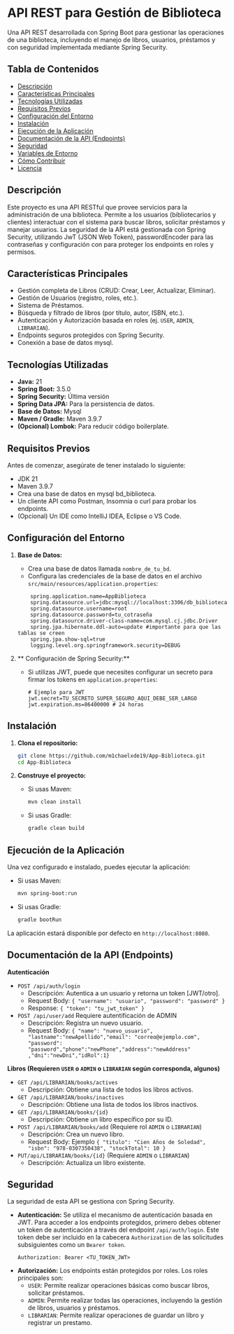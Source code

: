 # API REST para Gestión de Biblioteca

Una API REST desarrollada con Spring Boot para gestionar las operaciones de una biblioteca, incluyendo el manejo de libros, usuarios, préstamos y con seguridad implementada mediante Spring Security.

## Tabla de Contenidos

- [Descripción](#descripción)
- [Características Principales](#características-principales)
- [Tecnologías Utilizadas](#tecnologías-utilizadas)
- [Requisitos Previos](#requisitos-previos)
- [Configuración del Entorno](#configuración-del-entorno)
- [Instalación](#instalación)
- [Ejecución de la Aplicación](#ejecución-de-la-aplicación)
- [Documentación de la API (Endpoints)](#documentación-de-la-api-endpoints)
- [Seguridad](#seguridad)
- [Variables de Entorno](#variables-de-entorno-opcional)
- [Cómo Contribuir](#cómo-contribuir-opcional)
- [Licencia](#licencia)

## Descripción

Este proyecto es una API RESTful que provee servicios para la administración de una biblioteca. Permite a los usuarios (bibliotecarios y clientes) interactuar con el sistema para buscar libros, solicitar préstamos y manejar usuarios. La seguridad de la API está gestionada con Spring Security, utilizando JwT (JSON Web Token), passwordEncoder para las contraseñas y configuración con para proteger los endpoints en roles y permisos.

## Características Principales

- Gestión completa de Libros (CRUD: Crear, Leer, Actualizar, Eliminar).
- Gestión de Usuarios (registro, roles, etc.).
- Sistema de Préstamos.
- Búsqueda y filtrado de libros (por título, autor, ISBN, etc.).
- Autenticación y Autorización basada en roles (ej. `USER`, `ADMIN`,`    LIBRARIAN`).
- Endpoints seguros protegidos con Spring Security.
- Conexión a base de datos mysql.

## Tecnologías Utilizadas

- **Java:** 21
- **Spring Boot:** 3.5.0
- **Spring Security:** Última versión
- **Spring Data JPA:** Para la persistencia de datos.
- **Base de Datos:** Mysql
- **Maven / Gradle:** Maven 3.9.7
- **(Opcional) Lombok:** Para reducir código boilerplate.

## Requisitos Previos

Antes de comenzar, asegúrate de tener instalado lo siguiente:

- JDK 21
- Maven 3.9.7
- Crea una base de datos en mysql bd_biblioteca.
- Un cliente API como Postman, Insomnia o curl para probar los endpoints.
- (Opcional) Un IDE como IntelliJ IDEA, Eclipse o VS Code.

## Configuración del Entorno

1.  **Base de Datos:**
    * Crea una base de datos llamada `nombre_de_tu_bd`.
    * Configura las credenciales de la base de datos en el archivo `src/main/resources/application.properties`:

    ```properties
    	spring.application.name=AppBiblioteca
		spring.datasource.url=jdbc:mysql://localhost:3306/db_biblioteca
		spring.datasource.username=root
		spring.datasource.password=tu_cotraseña
		spring.datasource.driver-class-name=com.mysql.cj.jdbc.Driver
		spring.jpa.hibernate.ddl-auto=update #importante para que las tablas se creen
		spring.jpa.show-sql=true
		logging.level.org.springframework.security=DEBUG
    ```

2.  ** Configuración de Spring Security:**
    * Si utilizas JWT, puede que necesites configurar un secreto para firmar los tokens en `application.properties`:
        ```properties
        # Ejemplo para JWT
        jwt.secret=TU_SECRETO_SUPER_SEGURO_AQUI_DEBE_SER_LARGO
        jwt.expiration.ms=86400000 # 24 horas
        ```

## Instalación

1.  **Clona el repositorio:**
    ```bash
    git clone https://github.com/m1chaelxde19/App-Biblioteca.git
    cd App-Biblioteca
    ```

2.  **Construye el proyecto:**
    * Si usas Maven:
        ```bash
        mvn clean install
        ```
    * Si usas Gradle:
        ```bash
        gradle clean build
        ```

## Ejecución de la Aplicación

Una vez configurado e instalado, puedes ejecutar la aplicación:

* Si usas Maven:
    ```bash
    mvn spring-boot:run
    ```
* Si usas Gradle:
    ```bash
    gradle bootRun
    ```

La aplicación estará disponible por defecto en `http://localhost:8080`.

## Documentación de la API (Endpoints)

**Autenticación**

* `POST /api/auth/login`
    * Descripción: Autentica a un usuario y retorna un token [JWT/otro].
    * Request Body: `{ "username": "usuario", "password": "password" }`
    * Response: `{ "token": "tu_jwt_token" }`
* `POST /api/user/add` Requiere autentificación de ADMIN
    * Descripción: Registra un nuevo usuario.
    * Request Body: `{ "name": "nuevo_usuario", "lastname":"newApellido","email": "correo@ejemplo.com", "password": "password","phone":"newPhone","address":"newAddress" ,"dni":"newDni","idRol":1}`

**Libros (Requieren `USER` o `ADMIN` o `LIBRARIAN` según corresponda, algunos)**

* `GET /api/LIBRARIAN/books/actives`
    * Descripción: Obtiene una lista de todos los libros activos.
* `GET /api/LIBRARIAN/books/inactives`
    * Descripción: Obtiene una lista de todos los libros inactivos.
* `GET /api/LIBRARIAN/books/{id}`
    * Descripción: Obtiene un libro específico por su ID.
* `POST /api/LIBRARIAN/books/add` (Requiere rol `ADMIN`  o `LIBRARIAN`)
    * Descripción: Crea un nuevo libro.
    * Request Body: Ejemplo `{ "titulo": "Cien Años de Soledad", "isbn": "978-0307350438", "stockTotal": 10 }`
* `PUT/api/LIBRARIAN/books/{id}` (Requiere `ADMIN` o `LIBRARIAN`)
    * Descripción: Actualiza un libro existente.

## Seguridad

La seguridad de esta API se gestiona con Spring Security.

* **Autenticación:** Se utiliza el mecanismo de autenticación basada en JWT. Para acceder a los endpoints protegidos, primero debes obtener un token de autenticación a través del endpoint `/api/auth/login`. Este token debe ser incluido en la cabecera `Authorization` de las solicitudes subsiguientes como un `Bearer token`.
    ```
    Authorization: Bearer <TU_TOKEN_JWT>
    ```
* **Autorización:** Los endpoints están protegidos por roles. Los roles principales son:
    * `USER`: Permite realizar operaciones básicas como buscar libros, solicitar préstamos.
    * `ADMIN`: Permite realizar todas las operaciones, incluyendo la gestión de libros, usuarios y préstamos.
	* `LIBRARIAN`: Permite realizar operaciones de guardar un libro y registrar un prestamo.

